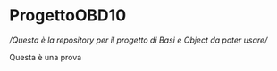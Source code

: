 # ProgettoOBD10

*/Questa è la repository per il progetto di Basi e Object da poter usare/*

Questa è una prova
